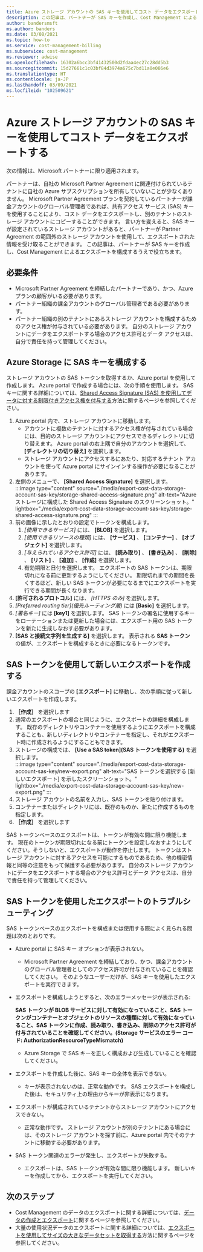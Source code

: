 ```yaml
---
title: Azure ストレージ アカウントの SAS キーを使用してコスト データをエクスポートする
description: この記事は、パートナーが SAS キーを作成し、Cost Management によるエクスポートを構成するうえで役立ちます。
author: bandersmsft
ms.author: banders
ms.date: 03/08/2021
ms.topic: how-to
ms.service: cost-management-billing
ms.subservice: cost-management
ms.reviewer: adwise
ms.openlocfilehash: 16302a6bcc3bf41432500d2fdaa4ec27c28dd5b3
ms.sourcegitcommit: 15d27661c1c03bf84d3974a675c7bd11a0e086e6
ms.translationtype: HT
ms.contentlocale: ja-JP
ms.lasthandoff: 03/09/2021
ms.locfileid: "102509621"
---
```

# <a name="export-cost-data-with-an-azure-storage-account-sas-key"></a>Azure ストレージ アカウントの SAS キーを使用してコスト データをエクスポートする

次の情報は、Microsoft パートナーに限り適用されます。

パートナーは、自社の Microsoft Partner Agreement に関連付けられているテナントに自社の Azure サブスクリプションを所有していないことが少なくありません。 Microsoft Partner Agreement プランを契約しているパートナーが課金アカウントのグローバル管理者であれば、共有アクセス サービス (SAS) キーを使用することにより、コスト データをエクスポートし、別のテナントのストレージ アカウントにコピーすることができます。 言い方を変えると、SAS キーが設定されているストレージ アカウントがあると、パートナーが Partner Agreement の範囲外のストレージ アカウントを使用して、エクスポートされた情報を受け取ることができます。 この記事は、パートナーが SAS キーを作成し、Cost Management によるエクスポートを構成するうえで役立ちます。

## <a name="requirements"></a>必要条件

- Microsoft Partner Agreement を締結したパートナーであり、かつ、Azure プランの顧客がいる必要があります。
- パートナー組織の課金アカウントのグローバル管理者である必要があります。
- パートナー組織の別のテナントにあるストレージ アカウントを構成するためのアクセス権が付与されている必要があります。 自分のストレージ アカウントにデータをエクスポートする場合のアクセス許可とデータ アクセスは、自分で責任を持って管理してください。

## <a name="configure-azure-storage-with-a-sas-key"></a>Azure Storage に SAS キーを構成する

ストレージ アカウントの SAS トークンを取得するか、Azure portal を使用して作成します。 Azure portal で作成する場合には、次の手順を使用します。 SAS キーに関する詳細については、[Shared Access Signature (SAS) を使用してデータに対する制限付きアクセス権を付与する](../../storage/common/storage-sas-overview.md)方法に関するページを参照してください。

1. Azure portal 内で、ストレージ アカウントに移動します。
    - アカウントに複数のテナントに対するアクセス権が付与されている場合には、目的のストレージ アカウントにアクセスできるディレクトリに切り替えます。 Azure portal の右上隅で自分のアカウントを選択して、 **[ディレクトリの切り替え]** を選択します。
    - ストレージ アカウントにアクセスするにあたり、対応するテナント アカウントを使って Azure portal にサインインする操作が必要になることがあります。
1. 左側のメニューで、 **[Shared Access Signature]** を選択します。  
    :::image type="content" source="./media/export-cost-data-storage-account-sas-key/storage-shared-access-signature.png" alt-text="Azure ストレージに構成した Shared Access Signature のスクリーンショット。" lightbox="./media/export-cost-data-storage-account-sas-key/storage-shared-access-signature.png" :::
1. 前の画像に示したとおりの設定でトークンを構成します。
    1. _[使用できるサービス]_ には、 **[BLOB]** を選択します。
    1. _[使用できるリソースの種類]_ には、 **[サービス]** 、 **[コンテナー]** 、 **[オブジェクト]** を選択します。
    1. _[与えられているアクセス許可]_ には、 **[読み取り]** 、 **[書き込み]** 、 **[削除]** 、 **[リスト]** 、 **[追加]** 、 **[作成]** を選択します。
    1. 有効期限と日付を選択します。 エクスポートの SAS トークンは、期限切れになる前に更新するようにしてください。 期限切れまでの期間を長くするほど、新しい SAS トークンが必要になるまでにエクスポートを実行できる期間が長くなります。
1. **[許可されるプロトコル]** には、 _[HTTPS のみ]_ を選択します。
1. _[Preferred routing tier]\(優先ルーティング層\)_ には **[Basic]** を選択します。
1. _[署名キー]_ には **[key1]** を選択します。 SAS トークンの署名に使用するキーをローテーションまたは更新した場合には、エクスポート用の SAS トークンを新たに生成しなおす必要があります。
1. **[SAS と接続文字列を生成する]** を選択します。
    表示される **SAS トークン** の値が、エクスポートを構成するときに必要になるトークンです。

## <a name="create-a-new-export-with-a-sas-token"></a>SAS トークンを使用して新しいエクスポートを作成する

課金アカウントのスコープの **[エクスポート]** に移動し、次の手順に従って新しいエクスポートを作成します。

1. **［作成］** を選択します
1. 通常のエクスポートの場合と同じように、エクスポートの詳細を構成します。 既存のディレクトリやコンテナーを使用するようにエクスポートを構成することも、新しいディレクトリやコンテナーを指定し、それがエクスポート時に作成されるようにすることもできます。
1. ストレージの構成では、 **[Use a SAS token]\(SAS トークンを使用する\)** を選択します。  
    :::image type="content" source="./media/export-cost-data-storage-account-sas-key/new-export.png" alt-text="SAS トークンを選択する [新しいエクスポート] を示したスクリーンショット。" lightbox="./media/export-cost-data-storage-account-sas-key/new-export.png" :::
1. ストレージ アカウントの名前を入力し、SAS トークンを貼り付けます。
1. コンテナーまたはディレクトリには、既存のものか、新たに作成するものを指定します。
1. **［作成］** を選択します

SAS トークンベースのエクスポートは、トークンが有効な間に限り機能します。 現在のトークンが期限切れになる前にトークンを設定しなおすようにしてください。そうしないと、エクスポートが動作を停止します。 トークンはストレージ アカウントに対するアクセスを可能にするものであるため、他の機密情報と同等の注意をもって保護する必要があります。 自分のストレージ アカウントにデータをエクスポートする場合のアクセス許可とデータ アクセスは、自分で責任を持って管理してください。

## <a name="troubleshoot-exports-using-sas-tokens"></a>SAS トークンを使用したエクスポートのトラブルシューティング

SAS トークンベースのエクスポートを構成または使用する際によく見られる問題は次のとおりです。

- Azure portal に SAS キー オプションが表示されない。
  - Microsoft Partner Agreement を締結しており、かつ、課金アカウントのグローバル管理者としてのアクセス許可が付与されていることを確認してください。 そのようなユーザーだけが、SAS キーを使用したエクスポートを実行できます。

- エクスポートを構成しようとすると、次のエラーメッセージが表示される:

    **SAS トークンが BLOB サービスに対して有効になっていること、SAS トークンがコンテナーとオブジェクトのリソースの種類に対して有効になっていること、SAS トークンに作成、読み取り、書き込み、削除のアクセス許可が付与されていることを確認してください。(Storage サービスのエラー コード: AuthorizationResourceTypeMismatch)**

    - Azure Storage で SAS キーを正しく構成および生成していることを確認してください。

- エクスポートを作成した後に、SAS キーの全体を表示できない。
  - キーが表示されないのは、正常な動作です。 SAS エクスポートを構成した後は、セキュリティ上の理由からキーが非表示になります。

- エクスポートが構成されているテナントからストレージ アカウントにアクセスできない。
  - 正常な動作です。 ストレージ アカウントが別のテナントにある場合には、そのストレージ アカウントを探す前に、Azure portal 内でそのテナントに移動する必要があります。

- SAS トークン関連のエラーが発生し、エクスポートが失敗する。
  - エクスポートは、SAS トークンが有効な間に限り機能します。 新しいキーを作成してから、エクスポートを実行してください。

## <a name="next-steps"></a>次のステップ

- Cost Management のデータのエクスポートに関する詳細については、[データの作成とエクスポート](tutorial-export-acm-data.md)に関するページを参照してください。
- 大量の使用状況データのエクスポートに関する詳細については、[エクスポートを使用してサイズの大きなデータセットを取得する](ingest-azure-usage-at-scale.md)方法に関するページを参照してください。
